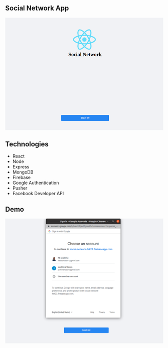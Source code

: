 ## Social Network App

![Social Network Home](assets/social.png)
## Technologies

- React
- Node
- Express
- MongoDB
- Firebase
- Google Authentication
- Pusher
- Facebook Developer API

## Demo
![Google Authentication](assets/social1.png)